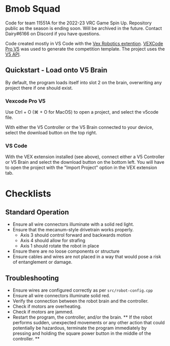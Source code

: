 # Bmob Squad
Code for team 11551A for the 2022-23 VRC Game Spin Up.
Repository public as the season is ending soon. Will be archived in the future.
Contact Dairy#6166 on Discord if you have questions.

Code created mostly in VS Code with the [Vex Robotics extention](https://www.vexrobotics.com/vexcode/vscode-extension "Vex Robotics extention"). [VEXCode Pro V5](https://www.vexrobotics.com/vexcode/pro-v5 "VEXCode Pro V5") was used to generate the competition template. The project uses the [V5 API](https://api.vexcode.cloud/v5/ "V5 API"). 

## Quickstart - Load onto V5 Brain
By default, the program loads itself into slot 2 on the brain, overwriting any project there if one should exist.
### Vexcode Pro V5
Use Ctrl + O (⌘ + O for MacOS) to open a project, and select the v5code file.

With either the V5 Controller or the V5 Brain connected to your device, select the download button on the top right.
### VS Code
With the VEX extension installed (see above), connect either a V5 Controller or V5 Brain and select the download button on the bottom left. You will have to open the project with the "Import Project" option in the VEX extension tab.

# Checklists
## Standard Operation
- Ensure all wire connectors illuminate with a solid red light.
- Ensure that the mecanum-style drivetrain works properly. 
	* Axis 3 should control forward and backwards motion 
	* Axis 4 should allow for strafing
	* Axis 1 should rotate the robot in place
- Ensure there are no loose components or structure
- Ensure cables and wires are not placed in a way that would pose a risk of entanglement or damage.

## Troubleshooting
- Ensure wires are configured correctly as per `src/robot-config.cpp`
- Ensure all wire connectors illuminate solid red.
- Verify the connection between the robot brain and the controller.
- Check if motors are overheating.
- Check if motors are jammed.
- Restart the program, the controller, and/or the brain.
** If the robot performs sudden, unexpected movements or any other action that could potentially be hazardous, terminate the program immediately by pressing and holding the square power button in the middle of the controller. **
